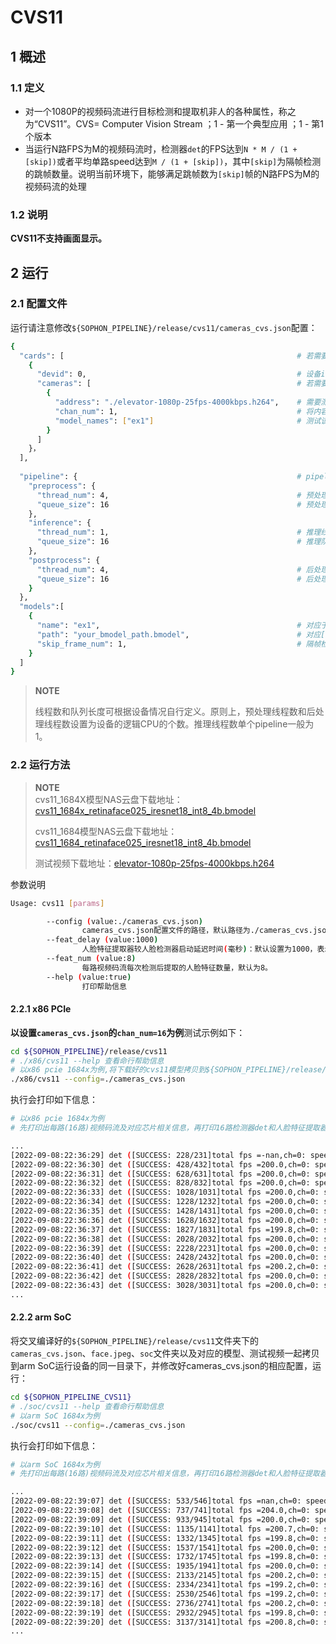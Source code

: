 # CVS11

## 1 概述

### 1.1 定义

- 对一个1080P的视频码流进行目标检测和提取机非人的各种属性，称之为“CVS11”。CVS= Computer Vision Stream ；1 - 第一个典型应用 ；1 - 第1个版本
- 当运行N路FPS为M的视频码流时，检测器`det`的FPS达到`N * M / (1 + [skip])`或者平均单路speed达到`M / (1 + [skip])`，其中`[skip]`为隔帧检测的跳帧数量。说明当前环境下，能够满足跳帧数为`[skip]`帧的N路FPS为M的视频码流的处理

### 1.2 说明

**CVS11不支持画面显示。**

## 2 运行

### 2.1 配置文件

运行请注意修改`${SOPHON_PIPELINE}/release/cvs11/cameras_cvs.json`配置：

```bash
{
  "cards": [													# 若需要配置多个device，可以在cards下添加多组devid和cameras信息
    {
      "devid": 0,												# 设备id
      "cameras": [												# 若需要配置多个视频码流，可以在cameras下添加多组address和chan_num信息。若配置了多个address或多个cards，总的视频码流路数为所有的[chan_num]数量之和
        {
          "address": "./elevator-1080p-25fps-4000kbps.h264",	# 需要测试视频码流的地址
          "chan_num": 1,										# 将内容为上述[address]的视频码流配置[chan_num]数量的路数。默认设置为1，会接入1路的内容为上述[address]的视频码流。
          "model_names": ["ex1"]								# 测试该[address]视频码流的模型名称，需要和[models]参数内的模型自定义名称[name]一致，表示使用该模型
        }
      ]
    }，
  ],
  
  "pipeline": {													# pipeline中的线程数和队列长度
    "preprocess": {
      "thread_num": 4,											# 预处理线程数
      "queue_size": 16											# 预处理队列最大长度
    },
    "inference": {
      "thread_num": 1,											# 推理线程数
      "queue_size": 16											# 推理队列最大长度
    },
    "postprocess": {
      "thread_num": 4,											# 后处理线程数
      "queue_size": 16											# 后处理队列最大长度
    }
  },
  "models":[
    {
      "name": "ex1",											# 对应于[path]的模型自定义名称
      "path": "your_bmodel_path.bmodel",						# 对应[name]的bmodel模型的路径
      "skip_frame_num": 1,										# 隔帧检测的跳帧数量。当设置为1时表示程序每间隔1帧做一次模型的pipeline。
    }
  ]
}
```

> **NOTE**  
>
> 线程数和队列长度可根据设备情况自行定义。原则上，预处理线程数和后处理线程数设置为设备的逻辑CPU的个数。推理线程数单个pipeline一般为1。

### 2.2 运行方法

  > **NOTE**  
  > cvs11_1684X模型NAS云盘下载地址：[cvs11_1684x_retinaface025_iresnet18_int8_4b.bmodel](http://219.142.246.77:65000/sharing/kW9330wK0)
  >
  > cvs11_1684模型NAS云盘下载地址：[cvs11_1684_retinaface025_iresnet18_int8_4b.bmodel](http://219.142.246.77:65000/sharing/FmwRJGAi9)
  >
  > 测试视频下载地址：[elevator-1080p-25fps-4000kbps.h264](http://219.142.246.77:65000/sharing/tU6pYuuau)

参数说明

```bash
Usage: cvs11 [params]

        --config (value:./cameras_cvs.json)
                cameras_cvs.json配置文件的路径，默认路径为./cameras_cvs.json。
        --feat_delay (value:1000)
                人脸特征提取器较人脸检测器启动延迟时间(毫秒)：默认设置为1000，表示人脸检测开始1000毫秒后，开启人脸特征提取
        --feat_num (value:8)
                每路视频码流每次检测后提取的人脸特征数量，默认为8。
        --help (value:true)
                打印帮助信息
```

#### 2.2.1 x86 PCIe

**以设置`cameras_cvs.json`的`chan_num=16`为例**测试示例如下：

```bash
cd ${SOPHON_PIPELINE}/release/cvs11
# ./x86/cvs11 --help 查看命行帮助信息
# 以x86 pcie 1684x为例,将下载好的cvs11模型拷贝到${SOPHON_PIPELINE}/release/cvs11目录下运行
./x86/cvs11 --config=./cameras_cvs.json
```

执行会打印如下信息：

```bash
# 以x86 pcie 1684x为例
# 先打印出每路(16路)视频码流及对应芯片相关信息，再打印16路检测器det和人脸特征提取器feature的总FPS和第0路视频码流处理对应的speed信息。其中，FPS和speed信息与当前运行设备的硬件配置相关，不同设备运行结果不同属正常现象，且同一设备运行程序过程中FPS和speed信息有一定波动属于正常现象。FPS和speed信息如下所示：

...
[2022-09-08:22:36:29] det ([SUCCESS: 228/231]total fps =-nan,ch=0: speed=-nan) feature ([SUCCESS: 240/241]total fps=-nan,ch=0: speed=-nan)
[2022-09-08:22:36:30] det ([SUCCESS: 428/432]total fps =200.0,ch=0: speed=13.0) feature ([SUCCESS: 360/366]total fps=120.0,ch=0: speed=8.0)
[2022-09-08:22:36:31] det ([SUCCESS: 628/631]total fps =200.0,ch=0: speed=12.5) feature ([SUCCESS: 480/488]total fps=120.0,ch=0: speed=8.0)
[2022-09-08:22:36:32] det ([SUCCESS: 828/832]total fps =200.0,ch=0: speed=12.7) feature ([SUCCESS: 604/608]total fps=121.3,ch=0: speed=8.0)
[2022-09-08:22:36:33] det ([SUCCESS: 1028/1031]total fps =200.0,ch=0: speed=12.5) feature ([SUCCESS: 728/728]total fps=122.0,ch=0: speed=8.0)
[2022-09-08:22:36:34] det ([SUCCESS: 1228/1232]total fps =200.0,ch=0: speed=12.5) feature ([SUCCESS: 852/856]total fps=123.0,ch=0: speed=8.0)
[2022-09-08:22:36:35] det ([SUCCESS: 1428/1431]total fps =200.0,ch=0: speed=12.5) feature ([SUCCESS: 968/968]total fps=122.0,ch=0: speed=8.0)
[2022-09-08:22:36:36] det ([SUCCESS: 1628/1632]total fps =200.0,ch=0: speed=12.5) feature ([SUCCESS: 1088/1088]total fps=121.0,ch=0: speed=8.0)
[2022-09-08:22:36:37] det ([SUCCESS: 1827/1831]total fps =199.8,ch=0: speed=12.5) feature ([SUCCESS: 1208/1208]total fps=120.0,ch=0: speed=8.0)
[2022-09-08:22:36:38] det ([SUCCESS: 2028/2032]total fps =200.0,ch=0: speed=12.5) feature ([SUCCESS: 1328/1328]total fps=119.0,ch=0: speed=8.0)
[2022-09-08:22:36:39] det ([SUCCESS: 2228/2231]total fps =200.0,ch=0: speed=12.5) feature ([SUCCESS: 1448/1448]total fps=120.0,ch=0: speed=8.0)
[2022-09-08:22:36:40] det ([SUCCESS: 2428/2432]total fps =200.0,ch=0: speed=12.5) feature ([SUCCESS: 1568/1568]total fps=120.0,ch=0: speed=8.0)
[2022-09-08:22:36:41] det ([SUCCESS: 2628/2631]total fps =200.2,ch=0: speed=12.5) feature ([SUCCESS: 1688/1688]total fps=120.0,ch=0: speed=8.0)
[2022-09-08:22:36:42] det ([SUCCESS: 2828/2832]total fps =200.0,ch=0: speed=12.5) feature ([SUCCESS: 1816/1816]total fps=122.0,ch=0: speed=8.0)
[2022-09-08:22:36:43] det ([SUCCESS: 3028/3031]total fps =200.0,ch=0: speed=12.5) feature ([SUCCESS: 1928/1928]total fps=120.0,ch=0: speed=8.0)
...
```

#### 2.2.2 arm SoC

将交叉编译好的`${SOPHON_PIPELINE}/release/cvs11`文件夹下的`cameras_cvs.json`、`face.jpeg`、`soc`文件夹以及对应的模型、测试视频一起拷贝到arm SoC运行设备的同一目录下，并修改好cameras_cvs.json的相应配置，运行：

```bash
cd ${SOPHON_PIPELINE_CVS11}
# ./soc/cvs11 --help 查看命行帮助信息
# 以arm SoC 1684x为例
./soc/cvs11 --config=./cameras_cvs.json
```

执行会打印如下信息：

```bash
# 以arm SoC 1684x为例
# 先打印出每路(16路)视频码流及对应芯片相关信息，再打印16路检测器det和人脸特征提取器feature的总FPS和第0路视频码流处理对应的speed信息。其中，FPS和speed信息与当前运行设备的硬件配置相关，不同设备运行结果不同属正常现象，且同一设备运行程序过程中FPS和speed信息有一定波动属于正常现象。FPS和speed信息如下所示：

...
[2022-09-08:22:39:07] det ([SUCCESS: 533/546]total fps =nan,ch=0: speed=nan) feature ([SUCCESS: 416/416]total fps=nan,ch=0: speed=nan)
[2022-09-08:22:39:08] det ([SUCCESS: 737/741]total fps =204.0,ch=0: speed=13.0) feature ([SUCCESS: 540/544]total fps=124.0,ch=0: speed=8.0)
[2022-09-08:22:39:09] det ([SUCCESS: 933/945]total fps =200.0,ch=0: speed=12.5) feature ([SUCCESS: 664/664]total fps=124.0,ch=0: speed=8.0)
[2022-09-08:22:39:10] det ([SUCCESS: 1135/1141]total fps =200.7,ch=0: speed=12.7) feature ([SUCCESS: 792/792]total fps=125.3,ch=0: speed=8.0)
[2022-09-08:22:39:11] det ([SUCCESS: 1332/1345]total fps =199.8,ch=0: speed=12.5) feature ([SUCCESS: 916/920]total fps=125.0,ch=0: speed=8.0)
[2022-09-08:22:39:12] det ([SUCCESS: 1537/1541]total fps =200.0,ch=0: speed=12.5) feature ([SUCCESS: 1032/1032]total fps=123.0,ch=0: speed=8.0)
[2022-09-08:22:39:13] det ([SUCCESS: 1732/1745]total fps =199.8,ch=0: speed=12.5) feature ([SUCCESS: 1156/1160]total fps=123.0,ch=0: speed=8.0)
[2022-09-08:22:39:14] det ([SUCCESS: 1935/1941]total fps =200.0,ch=0: speed=12.5) feature ([SUCCESS: 1272/1278]total fps=120.0,ch=0: speed=8.0)
[2022-09-08:22:39:15] det ([SUCCESS: 2133/2145]total fps =200.2,ch=0: speed=12.5) feature ([SUCCESS: 1400/1400]total fps=121.0,ch=0: speed=8.0)
[2022-09-08:22:39:16] det ([SUCCESS: 2334/2341]total fps =199.2,ch=0: speed=12.5) feature ([SUCCESS: 1528/1528]total fps=124.0,ch=0: speed=8.0)
[2022-09-08:22:39:17] det ([SUCCESS: 2530/2546]total fps =199.2,ch=0: speed=12.5) feature ([SUCCESS: 1652/1656]total fps=124.0,ch=0: speed=8.0)
[2022-09-08:22:39:18] det ([SUCCESS: 2736/2741]total fps =200.2,ch=0: speed=12.5) feature ([SUCCESS: 1768/1768]total fps=124.0,ch=0: speed=8.0)
[2022-09-08:22:39:19] det ([SUCCESS: 2932/2945]total fps =199.8,ch=0: speed=12.5) feature ([SUCCESS: 1888/1888]total fps=122.0,ch=0: speed=8.0)
[2022-09-08:22:39:20] det ([SUCCESS: 3137/3141]total fps =200.8,ch=0: speed=12.5) feature ([SUCCESS: 2016/2016]total fps=122.0,ch=0: speed=8.0)
...
```

